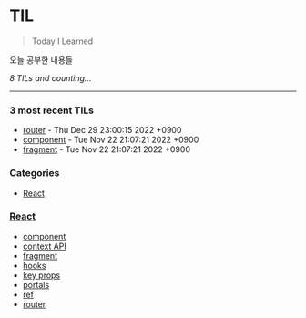 # TIL
> Today I Learned

오늘 공부한 내용들


_8 TILs and counting..._

---

### 3 most recent TILs

- [router](React/router.md) - Thu Dec 29 23:00:15 2022 +0900
- [component](React/component.md) - Tue Nov 22 21:07:21 2022 +0900
- [fragment](React/fragment.md) - Tue Nov 22 21:07:21 2022 +0900

### Categories

- [React](#React)

### [React](#React)
- [component](React/component.md)
- [context API](React/context.md)
- [fragment](React/fragment.md)
- [hooks](React/hooks.md)
- [key props](React/key.md)
- [portals](React/portals.md)
- [ref](React/ref.md)
- [router](React/router.md)


